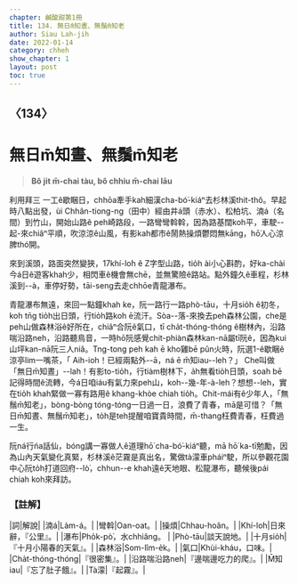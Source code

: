 ```yaml
---
chapter: 鹹酸甜第1冊
title: 134. 無日m̄知晝、無鬚m̄知老
author: Siau Lah-jih
date: 2022-01-14
category: chheh
show_chapter: 1
layout: post
toc: true
---
```

  
## 〈134〉
# 無日m̄知晝、無鬚m̄知老
>**Bô ji̍t m̄-chai tàu, bô chhiu m̄-chai lāu**
 
利用拜三 一工ê歇睏日，chhōa牽手kah細漢cha-bó͘-kiáⁿ去杉林溪thit-thô。早起時八點出發，ùi Chhân-tiong-ng（田中）經由井á頭（赤水）、松柏坑、湳á（名間）到竹山，開始山路ê peh崎路段，一路彎彎斡斡，因為路基闊koh平，車駛--起-來chiâⁿ平順，吹涼涼ê山風，有影kah都市ê鬧熱操煩鬱悶無kāng，hō͘人心涼脾thó͘開。

來到溪頭，路面突然變狹，17khí-lo͘h ê Z字型山路，tio̍h ài小心斟酌，好ka-chài今á日ê遊客khah少，相閃車ê機會無chē，並無驚險ê路站。點外鐘久ê車程，杉林溪到--à，車停好勢，tāi-seng去走chhōe青龍瀑布。

青龍瀑布無遠，來回一點鐘khah ke，阮一路行一路phò-tāu，十月sio̍h ê初冬，koh tn̄g tio̍h出日頭，行tio̍h路koh ē流汗。Sòa--落-來換去peh森林公園，che是peh山做森林浴ê好所在，chiâⁿ合阮ê氣口，tī cha̍t-thóng-thóng ê樹林內，沿路喘沿路neh，沿路聽鳥音，一時hō͘阮感覺chit-phiàn森林kan-nā屬tī阮ê，因為kui山坪kan-nā阮三人niâ。Tng-tong peh kah ē kho͘雞bē pûn火時，阮選1-ê歇睏ê涼亭lim一嘴茶，「 Aih-ioh！已經兩點外--ā，ná ē m̄知iau--leh？」
Che叫做「無日m̄知晝」--lah！有影to-tio̍h，行tiàm樹林下，a̍h無看tio̍h日頭，soah bē記得時間ê流轉，今á日咱iáu有氣力來peh山，koh--幾-年-à-leh？想想--leh，實在tio̍h khah緊做一寡有路用ê khang-khòe chiah tio̍h。Chit-mái有ê少年人，「無鬚m̄知老」，bòng-bòng tóng-tóng一日過一日，浪費了青春，mā是可惜？「無日m̄知晝、無鬚m̄知老」，to̍h是teh提醒咱寶貴時間，m̄-thang枉費青春，枉費過一生。

阮ná行ńa話仙，bóng講一寡做人ê道理hō͘ cha-bó͘-kiáⁿ聽，mā hō͘ ka-tī勉勵，因為山內天氣變化真緊，杉林溪ê茫霧是真出名，驚做tà濛車pháiⁿ駛，所以參觀花園中心阮to̍h打道回府--lò͘，chhun--e khah遠ê天地眼、松龍瀑布，聽候後pái chiah koh來拜訪。

### 【註解】

|詞|解說|
|湳á|Làm-á。|
|彎斡|Oan-oat。|
|操煩|Chhau-hoân。|
|Khí-lo͘h|日來辭，『公里』。|
|瀑布|Pho̍k-pò͘，水chhiâng。 |
|Phò-tāu|談天說地。|
|十月sio̍h|『十月小陽春的天氣』。|
|森林浴|Som-lîm-e̍k。|
|氣口|Khùi-kháu，口味。|
|Cha̍t-thóng-thóng|『很密集』。|
|沿路喘沿路neh|『邊喘邊吃力的爬』。|
|M̄知iau|『忘了肚子餓』。|
|Tà濛|『起霧』。|
